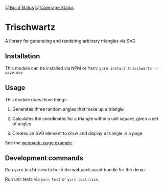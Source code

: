 [![Build Status](https://travis-ci.org/abought/trischwartz.svg?branch=develop)](https://travis-ci.org/abought/trischwartz)
[![Coverage Status](https://coveralls.io/repos/github/abought/trischwartz/badge.svg?branch=develop)](https://coveralls.io/github/abought/trischwartz?branch=develop)

# Trischwartz

A library for generating and rendering arbitrary triangles via SVG

## Installation
This module can be installed via NPM or Yarn:
`yarn install trischwartz --save-dev`

## Usage

This module does three things:
1. Generates three random angles that make up a triangle

2. Calculates the coordinates for a triangle within a unit square, given 
  a set of angles
  
3. Creates an SVG element to draw and display a triangle in a page

See the [webpack usage example](https://github.com/abought/trischwartz/blob/develop/demo/).

## Development commands
Run `yarn build:demo` to build the webpack asset bundle for the demo.

Run unit tests via `yarn test` or `yarn test:live`.